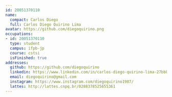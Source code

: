```yaml
---
id: 20051370110
name:
  compact: Carlos Diego
  full: Carlos Diego Quirino Lima
avatar: https://github.com/diegoquirino.png
occupations:
- id: 20051370110
  type: student
  campus: ifpb-jp
  course: cstsi
  isFinished: true
addresses:
  github: https://github.com/diegoquirino
  linkedin: https://www.linkedin.com/in/carlos-diego-quirino-lima-27bbb039/
  email: diegoquirino@gmail.com
  instagram: https://www.instagram.com/diegoquirino1987/
  lattes: http://lattes.cnpq.br/0288378525655361
---
```

